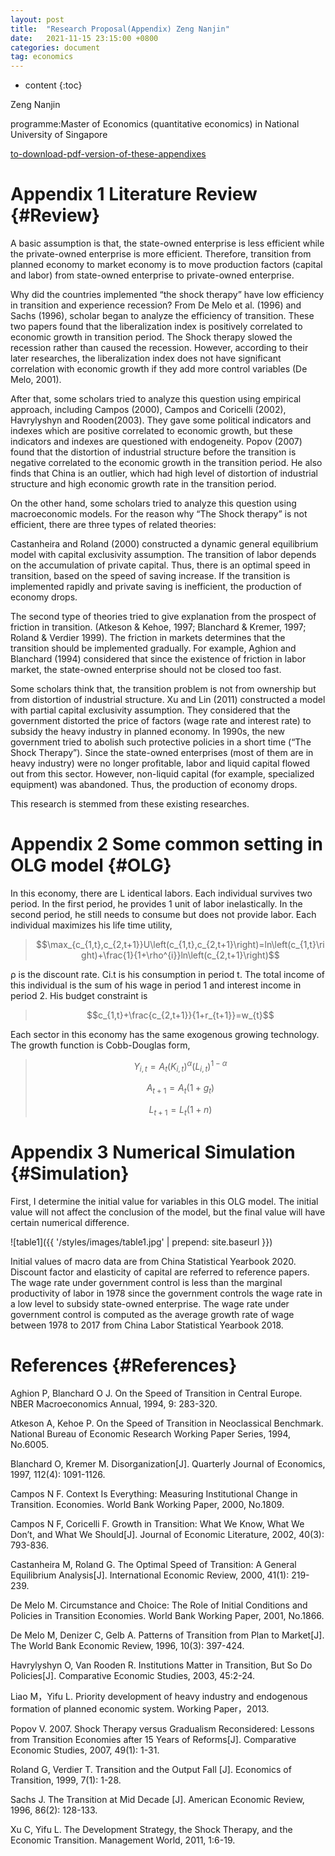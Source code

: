 ```yaml
---
layout: post
title:  "Research Proposal(Appendix) Zeng Nanjin"
date:   2021-11-15 23:15:00 +0800
categories: document
tag: economics
---
```


* content
{:toc}

<script type="text/javascript" src="https://cdn.mathjax.org/mathjax/latest/MathJax.js?config=TeX-AMS-MML_HTMLorMML"></script>

Zeng Nanjin

programme:Master of Economics (quantitative economics)
in National University of Singapore

[to-download-pdf-version-of-these-appendixes](https://NanjinZeng.github.io/asset/Research_Proposal_appendix_Zeng_Nanjin.pdf)

Appendix 1  Literature Review		{#Review}
====================================
A basic assumption is that, the state-owned enterprise is less efficient while the private-owned enterprise is more efficient. Therefore, transition from planned economy to market economy is to move production factors (capital and labor) from state-owned enterprise to private-owned enterprise.

Why did the countries implemented “the shock therapy” have low efficiency in transition and experience recession? From De Melo et al. (1996) and Sachs (1996), scholar began to analyze the efficiency of transition. These two papers found that the liberalization index is positively correlated to economic growth in transition period. The Shock therapy slowed the recession rather than caused the recession. However, according to their later researches, the liberalization index does not have significant correlation with economic growth if they add more control variables (De Melo, 2001).

After that, some scholars tried to analyze this question using empirical approach, including Campos (2000), Campos and Coricelli (2002), Havrylyshyn and Rooden(2003). They gave some political indicators and indexes which are positive correlated to economic growth, but these indicators and indexes are questioned with endogeneity. Popov (2007) found that the distortion of industrial structure before the transition is negative correlated to the economic growth in the transition period. He also finds that China is an outlier, which had high level of distortion of industrial structure and high economic growth rate in the transition period.

On the other hand, some scholars tried to analyze this question using macroeconomic models. For the reason why “The Shock therapy” is not efficient, there are three types of related theories:

Castanheira and Roland (2000) constructed a dynamic general equilibrium model with capital exclusivity assumption. The transition of labor depends on the accumulation of private capital. Thus, there is an optimal speed in transition, based on the speed of saving increase. If the transition is implemented rapidly and private saving is inefficient, the production of economy drops.

The second type of theories tried to give explanation from the prospect of friction in transition. (Atkeson & Kehoe, 1997; Blanchard & Kremer, 1997; Roland & Verdier 1999). The friction in markets determines that the transition should be implemented gradually. For example, Aghion and Blanchard (1994) considered that since the existence of friction in labor market, the state-owned enterprise should not be closed too fast.

Some scholars think that, the transition problem is not from ownership but from distortion of industrial structure. Xu and Lin (2011) constructed a model with partial capital exclusivity assumption. They considered that the government distorted the price of factors (wage rate and interest rate) to subsidy the heavy industry in planned economy. In 1990s, the new government tried to abolish such protective policies in a short time (“The Shock Therapy”). Since the state-owned enterprises (most of them are in heavy industry) were no longer profitable, labor and liquid capital flowed out from this sector. However, non-liquid capital (for example, specialized equipment) was abandoned. Thus, the production of economy drops.

This research is stemmed from these existing researches.



Appendix 2 Some common setting in OLG model		{#OLG}
=====================================
In this economy, there are L identical labors. Each individual survives two period. In the first period, he provides 1 unit of labor inelastically. In the second period, he still needs to consume but does not provide labor.
Each individual maximizes his life time utility,

>$$\max_{c_{1,t},c_{2,t+1}}U\left(c_{1,t},c_{2,t+1}\right)=ln\left(c_{1,t}\right)+\frac{1}{1+\rho^{i}}ln\left(c_{2,t+1}\right)$$

ρ is the discount rate. Ci.t is his consumption in period t. The total income of this individual is the sum of his wage in period 1 and interest income in period 2. His budget constraint is 

>$$c_{1,t}+\frac{c_{2,t+1}}{1+r_{t+1}}=w_{t}$$

Each sector in this economy has the same exogenous growing technology. The growth function is Cobb-Douglas form,

>$$Y_{i,t}=A_{t}\left(K_{i,t}\right)^{\alpha}\left(L_{i,t}\right)^{1-\alpha}$$
>
>$$A_{t+1}=A_{t}\left(1+g_{t}\right)$$
>
>$$L_{t+1}=L_{t}\left(1+n\right)$$


Appendix 3 Numerical Simulation		{#Simulation}
=====================================
First, I determine the initial value for variables in this OLG model. The initial value will not affect the conclusion of the model, but the final value will have certain numerical difference.

![table1]({{ '/styles/images/table1.jpg' | prepend: site.baseurl  }})

Initial values of macro data are from China Statistical Yearbook 2020. Discount factor and elasticity of capital are referred to reference papers. The wage rate under government control is less than the marginal productivity of labor in 1978 since the government controls the wage rate in a low level to subsidy state-owned enterprise. The wage rate under government control is computed as the average growth rate of wage between 1978 to 2017 from China Labor Statistical Yearbook 2018.



References		{#References}
====================================
Aghion P, Blanchard O J. On the Speed of Transition in Central Europe. NBER Macroeconomics Annual, 1994, 9: 283-320.
  
Atkeson A, Kehoe P. On the Speed of Transition in Neoclassical Benchmark. National Bureau of Economic Research Working Paper Series, 1994, No.6005.
  
Blanchard O, Kremer M. Disorganization[J]. Quarterly Journal of Economics, 1997, 112(4): 1091-1126. 
 
Campos N F. Context Is Everything: Measuring Institutional Change in Transition. Economies. World Bank Working Paper, 2000, No.1809. 
 
Campos N F, Coricelli F. Growth in Transition: What We Know, What We Don’t, and What We Should[J]. Journal of Economic Literature, 2002, 40(3): 793-836. 

Castanheira M, Roland G. The Optimal Speed of Transition: A General Equilibrium Analysis[J]. International Economic Review, 2000, 41(1): 219-239. 

De Melo M. Circumstance and Choice: The Role of Initial Conditions and Policies in Transition Economies. World Bank Working Paper, 2001, No.1866. 

De Melo M, Denizer C, Gelb A. Patterns of Transition from Plan to Market[J]. The World Bank Economic Review, 1996, 10(3): 397-424. 

Havrylyshyn O, Van Rooden R. Institutions Matter in Transition, But So Do Policies[J]. Comparative Economic Studies, 2003, 45:2-24. 

Liao M，Yifu L. Priority development of heavy industry and endogenous formation of planned economic system. Working Paper，2013.

Popov V. 2007. Shock Therapy versus Gradualism Reconsidered: Lessons from Transition Economies after 15 Years of Reforms[J]. Comparative Economic Studies, 2007, 49(1): 1-31.

Roland G, Verdier T. Transition and the Output Fall [J]. Economics of Transition, 1999, 7(1): 1-28. 

Sachs J. The Transition at Mid Decade [J]. American Economic Review, 1996, 86(2): 128-133. 

Xu C, Yifu L. The Development Strategy, the Shock Therapy, and the Economic Transition. Management World, 2011, 1:6-19.